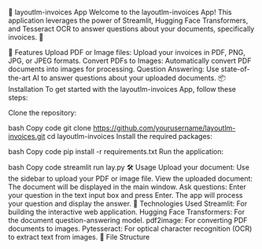 📄 layoutlm-invoices App
Welcome to the layoutlm-invoices App! This application leverages the power of Streamlit, Hugging Face Transformers, and Tesseract OCR to answer questions about your documents, specifically invoices. 🚀

🌟 Features
Upload PDF or Image files: Upload your invoices in PDF, PNG, JPG, or JPEG formats.
Convert PDFs to Images: Automatically convert PDF documents into images for processing.
Question Answering: Use state-of-the-art AI to answer questions about your uploaded documents.
📦 Installation
To get started with the layoutlm-invoices App, follow these steps:

Clone the repository:

bash
Copy code
git clone https://github.com/yourusername/layoutlm-invoices.git
cd layoutlm-invoices
Install the required packages:

bash
Copy code
pip install -r requirements.txt
Run the application:

bash
Copy code
streamlit run lay.py
🛠️ Usage
Upload your document: Use the sidebar to upload your PDF or image file.
View the uploaded document: The document will be displayed in the main window.
Ask questions: Enter your question in the text input box and press Enter. The app will process your question and display the answer.
🧠 Technologies Used
Streamlit: For building the interactive web application.
Hugging Face Transformers: For the document question-answering model.
pdf2image: For converting PDF documents to images.
Pytesseract: For optical character recognition (OCR) to extract text from images.
📂 File Structure
